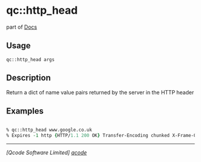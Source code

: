 qc::http_head
=============

part of [Docs](.)

Usage
-----
`qc::http_head args`

Description
-----------
Return a dict of name value pairs returned by the server in the HTTP header

Examples
--------
```tcl

% qc::http_head www.google.co.uk
% Expires -1 http {HTTP/1.1 200 OK} Transfer-Encoding chunked X-Frame-Options SAMEORIGIN Content-Type {text/html; charset=ISO-8859-1} Cache-Control {private, max-age=0} Date {Thu, 23 Aug 2012 14:42:23 GMT} X-XSS-Protection {1; mode=block} Server gws P3P {CP=&quot;This is not a P3P policy! See http://www.google.com/support/accounts/bin/answer.py?hl=en&amp;answer=151657 for more info.&quot;} Set-Cookie {{PREF=ID=a756df18ac806a1b:FF=0:TM=1345732943:LM=1345732943:S=pks7ngzKuTVPwX92; expires=Sat, 23-Aug-2014 14:42:23 GMT; path=/; domain=.google.co.uk} {NID=63=RM68tXvZZYQ6EMUebcB7iyXIbKwXH1PoXgkNyomu_tF5-DBQ1vhBw_o8A_n0N-zhdNbTp7_eOZ8A90i3VsxT19TvuW9ld-kiidOfY-Tn8jaDVXs3C7i6em6ITp3MFLbn; expires=Fri, 22-Feb-2013 14:42:23 GMT; path=/; domain=.google.co.uk; HttpOnly}}

```

----------------------------------
*[Qcode Software Limited] [qcode]*

[qcode]: http://www.qcode.co.uk "Qcode Software"